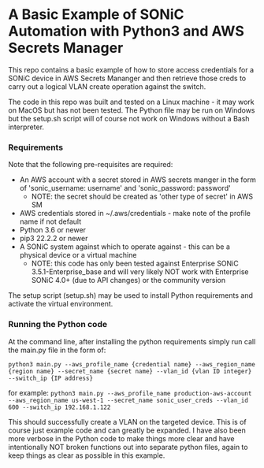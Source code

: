 # A Basic Example of SONiC Automation with Python3 and AWS Secrets Manager

This repo contains a basic example of how to store access credentials for a SONiC device in AWS Secrets Mananger and then retrieve those creds to carry out a logical VLAN create operation against the switch.

The code in this repo was built and tested on a Linux machine - it may work on MacOS but has not been tested. The Python file may be run on Windows but the setup.sh script will of course not work on Windows without a Bash interpreter. 

### Requirements

Note that the following pre-requisites are required:

  * An AWS account with a secret stored in AWS secrets manger in the form of 'sonic_username: username' and 'sonic_password: password'
    * NOTE: the secret should be created as 'other type of secret' in AWS SM      
  * AWS credentials stored in ~/.aws/credentials - make note of the profile name if not default
  * Python 3.6 or newer
  * pip3 22.2.2 or newer
  * A SONiC system against which to operate against - this can be a physical device or a virtual machine
    * NOTE: this code has only been tested against Enterprise SONiC 3.5.1-Enterprise_base and will very likely NOT work with Enterprise SONiC 4.0+ (due to API changes) or the community version

The setup script (setup.sh) may be used to install Python requirements and activate the virtual environment.

### Running the Python code

At the command line, after installing the python requirements simply run call the main.py file in the form of:

`python3 main.py --aws_profile_name {credential name} --aws_region_name {region name} --secret_name {secret name} --vlan_id {vlan ID integer} --switch_ip {IP address}`

for example:
`python3 main.py --aws_profile_name production-aws-account --aws_region_name us-west-1 --secret_name sonic_user_creds --vlan_id 600 --switch_ip 192.168.1.122`

This should successfully create a VLAN on the targeted device. This is of course just example code and can greatly be expanded. I have also been more verbose in the Python code to make things more clear and have intentionally NOT broken functions out into separate python files, again to keep things as clear as possible in this example.
